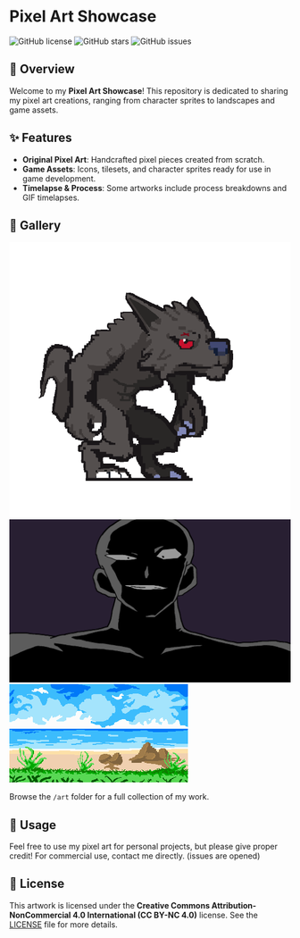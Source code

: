 # Pixel Art Showcase

![GitHub license](https://img.shields.io/github/license/Pourskyy/PixelArt)
![GitHub stars](https://img.shields.io/github/stars/Pourskyy/PixelArt)
![GitHub issues](https://img.shields.io/github/issues/Pourskyy/PixelArt)

## 🎨 Overview
Welcome to my **Pixel Art Showcase**! This repository is dedicated to sharing my pixel art creations, ranging from character sprites to landscapes and game assets.

## ✨ Features
- **Original Pixel Art**: Handcrafted pixel pieces created from scratch.
- **Game Assets**: Icons, tilesets, and character sprites ready for use in game development.
- **Timelapse & Process**: Some artworks include process breakdowns and GIF timelapses.

## 📁 Gallery
![Character Sprite](werewolf.png)
![Shadow Example](shadow.png)
![Pixel Landscape](menu.png)

Browse the `/art` folder for a full collection of my work.

## 🚀 Usage
Feel free to use my pixel art for personal projects, but please give proper credit! For commercial use, contact me directly. (issues are opened)

## 📜 License
This artwork is licensed under the **Creative Commons Attribution-NonCommercial 4.0 International (CC BY-NC 4.0)** license. See the [LICENSE](LICENSE) file for more details.
